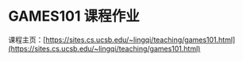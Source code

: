 # GAMES101 课程作业

课程主页：[https://sites.cs.ucsb.edu/~lingqi/teaching/games101.html](https://sites.cs.ucsb.edu/~lingqi/teaching/games101.html)

